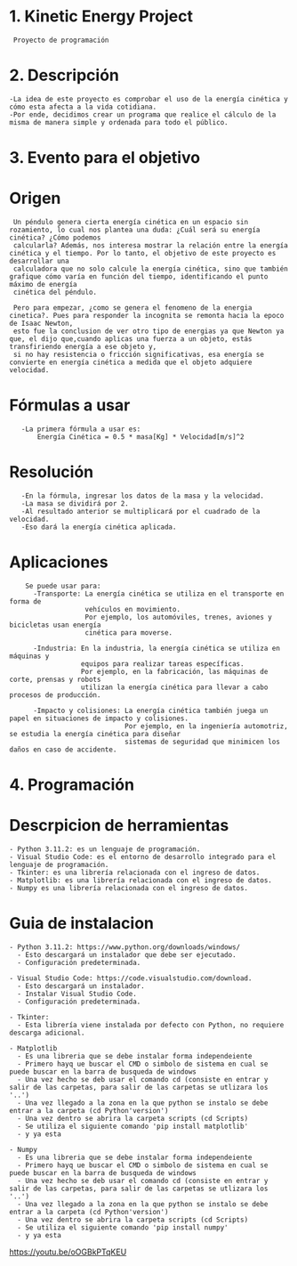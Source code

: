 # 1. Kinetic Energy Project
     Proyecto de programación

# 2. Descripción
    -La idea de este proyecto es comprobar el uso de la energía cinética y cómo esta afecta a la vida cotidiana.
    -Por ende, decidimos crear un programa que realice el cálculo de la misma de manera simple y ordenada para todo el público.

# 3. Evento para el objetivo
   # Origen
     Un péndulo genera cierta energía cinética en un espacio sin rozamiento, lo cual nos plantea una duda: ¿Cuál será su energía cinética? ¿Cómo podemos 
     calcularla? Además, nos interesa mostrar la relación entre la energía cinética y el tiempo. Por lo tanto, el objetivo de este proyecto es desarrollar una 
     calculadora que no solo calcule la energía cinética, sino que también grafique cómo varía en función del tiempo, identificando el punto máximo de energía 
     cinética del péndulo.
     
     Pero para empezar, ¿como se genera el fenomeno de la energia cinetica?. Pues para responder la incognita se remonta hacia la epoco de Isaac Newton,
     esto fue la conclusion de ver otro tipo de energias ya que Newton ya que, el dijo que,cuando aplicas una fuerza a un objeto, estás transfiriendo energía a ese objeto y, 
     si no hay resistencia o fricción significativas, esa energía se convierte en energía cinética a medida que el objeto adquiere velocidad.

   # Fórmulas a usar
       -La primera fórmula a usar es:
           Energía Cinética = 0.5 * masa[Kg] * Velocidad[m/s]^2
   # Resolución
       -En la fórmula, ingresar los datos de la masa y la velocidad.
       -La masa se dividirá por 2.
       -Al resultado anterior se multiplicará por el cuadrado de la velocidad.
       -Eso dará la energía cinética aplicada.
   # Aplicaciones
        Se puede usar para:
          -Transporte: La energía cinética se utiliza en el transporte en forma de         
                       vehículos en movimiento.
                       Por ejemplo, los automóviles, trenes, aviones y bicicletas usan energía  
                       cinética para moverse.
           
          -Industria: En la industria, la energía cinética se utiliza en máquinas y        
                      equipos para realizar tareas específicas.
                      Por ejemplo, en la fabricación, las máquinas de corte, prensas y robots     
                      utilizan la energía cinética para llevar a cabo procesos de producción.
          
          -Impacto y colisiones: La energía cinética también juega un papel en situaciones de impacto y colisiones.
                                 Por ejemplo, en la ingeniería automotriz, se estudia la energía cinética para diseñar
                                 sistemas de seguridad que minimicen los daños en caso de accidente.
 
 
# 4. Programación
  # Descrpicion de herramientas
    - Python 3.11.2: es un lenguaje de programación.
    - Visual Studio Code: es el entorno de desarrollo integrado para el lenguaje de programación.
    - Tkinter: es una librería relacionada con el ingreso de datos.
    - Matplotlib: es una librería relacionada con el ingreso de datos.
    - Numpy es una librería relacionada con el ingreso de datos.


   # Guia de instalacion
    - Python 3.11.2: https://www.python.org/downloads/windows/
      - Esto descargará un instalador que debe ser ejecutado.
      - Configuración predeterminada.

    - Visual Studio Code: https://code.visualstudio.com/download.
      - Esto descargará un instalador.
      - Instalar Visual Studio Code.
      - Configuración predeterminada.

    - Tkinter:
      - Esta librería viene instalada por defecto con Python, no requiere descarga adicional.
      
    - Matplotlib
      - Es una libreria que se debe instalar forma independeiente
      - Primero hayq ue buscar el CMD o simbolo de sistema en cual se puede buscar en la barra de busqueda de windows
      - Una vez hecho se deb usar el comando cd (consiste en entrar y salir de las carpetas, para salir de las carpetas se utlizara los '..')
      - Una vez llegado a la zona en la que python se instalo se debe entrar a la carpeta (cd Python'version')
      - Una vez dentro se abrira la carpeta scripts (cd Scripts) 
      - Se utiliza el siguiente comando 'pip install matplotlib'
      - y ya esta
      
    - Numpy
      - Es una libreria que se debe instalar forma independeiente
      - Primero hayq ue buscar el CMD o simbolo de sistema en cual se puede buscar en la barra de busqueda de windows
      - Una vez hecho se deb usar el comando cd (consiste en entrar y salir de las carpetas, para salir de las carpetas se utlizara los '..')
      - Una vez llegado a la zona en la que python se instalo se debe entrar a la carpeta (cd Python'version')
      - Una vez dentro se abrira la carpeta scripts (cd Scripts) 
      - Se utiliza el siguiente comando 'pip install numpy'
      - y ya esta





https://youtu.be/oOGBkPTqKEU


